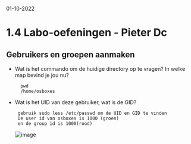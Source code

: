 01-10-2022

# 1.4 Labo-oefeningen - Pieter Dc

## Gebruikers en groepen aanmaken

- Wat is het commando om de huidige directory op te vragen? In welke map bevind je jou nu?

        pwd
        /home/osboxes

- Wat is het UID van deze gebruiker, wat is de GID?

       gebruik sudo less /etc/passwd om de UID en GID te vinden
       De user id van osboxes is 1000 (groen)
       en de group id is 1000(rood)
    ![image](https://user-images.githubusercontent.com/100133263/193402681-5350636c-1499-42b9-8fdb-13503ae314cc.png)



